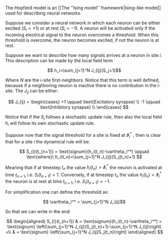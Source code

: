 The Hopfield model is an [[The ''Ising model'' framework|Ising-like model]] used for describing neural networks.

Suppose we consider a neural network in which each neuron can be either excited $(S_i=+1)$ or at rest $(S_i=-1)$.
A neuron will be activated only if the incoming electrical signal to the neuron overcomes a threshold. 
When this threshold is overcome, the neuron becomes excited, if not the neuron is at rest. 

Suppose we want to describe how many signals arrives at a neuron in site $i$.
This description can be made by the local field term

$$ h_i=\sum_{j=1}^N J_{ij}(S_j+1)$$

Where $N$ are the $i$-site first-neighbors. Notice that this term is well defined, because if a neighboring neuron is inactive there is no contribution in the $i$-site.
The $J_{ij}$ can be either:

$$ J_{ij} = \begin{cases} +1 \qquad \text{Excitatory synapse} \\
-1 \qquad \text{Inhibitory synapse} \\
\end{cases} $$

Notice that if the $S_j$ follows a stochastic update rule, then also the local field $h_i$ will follow its own stochastic update rule.

Suppose now that the signal threshold for a site is fixed at $\vartheta_i^*$ , then is clear that for a site $i$ the dynamical rule will be:

$$ S_{i}(t_{n+1}) = \text{signum}(h_i(t_n)-\vartheta_i^*) \qquad \text{where}\ h_i(t_n)=\sum_{j=1}^N J_{ij}(S_j(t_n)+1) $$

Meaning that if at timestep $t_n$ the value $h_i(t_n) > \vartheta_i^*$ the neuron is activated at time $t_{n+1}$, i.e. $S_{i}(t_{n+1})=1$.
Conversely, if at timestep $t_n$ the value $h_i(t_n) < \vartheta_i^*$ the neuron is at rest at time $t_{n+1}$, i.e. $S_{i}(t_{n+1})=-1$.

For simplification one can define the threshold as:

$$ \vartheta_i^* = \sum_{j=1}^N J_{ij}$$

So that we can write in the end:

$$ \begin{aligned} S_{i}(t_{n+1}) & = \text{signum}(h_i(t_n)-\vartheta_i^*) = \text{signum} \left(\sum_{j=1}^N J_{ij}(S_j(t_n)+1)-\sum_{j=1}^N J_{ij}\right) =\\ & = \text{signum} \left(\sum_{j=1}^N J_{ij}S_j(t_n)\right) \end{aligned} $$
